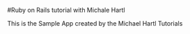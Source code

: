 #Ruby on Rails tutorial with Michale Hartl

  This is the Sample App created by the Michael Hartl Tutorials

  